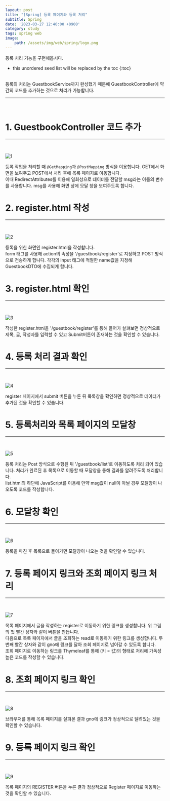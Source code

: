 ```yaml
---
layout: post
title: "[Spring] 등록 페이지와 등록 처리"
subtitle: Spring
date: '2023-03-27 12:40:00 +0900'
category: study
tags: spring web
image:
    path: /assets/img/web/spring/logo.png
---
```


등록 처리 기능을 구현해봅시다.

<!--more-->

* this unordered seed list will be replaced by the toc
{:toc}
<br>
등록의 처리는 GuestbookService까지 완성했기 때문에 GuestbookController에 약간의 코드를 추가하는 것으로 처리가 가능합니다.

---
<br>

# 1. GuestbookController 코드 추가
---
<br>

![1](/assets/img/web/spring/2023-03-27-[Spring]_등록_페이지와_등록_처리/1.png)
<br>

등록 작업을 처리할 때 `@GetMapping`과 `@PostMapping` 방식을 이용합니다. GET에서 화면을 보여주고 POST에서 처리 후에 목록 페이지로 이동합니다.<br>
이때 RedirectAttributes를 이용해 일회성으로 데이터를 전달할 msg라는 이름의 변수를 사용합니다. msg를 사용해 화면 상에 모달 창을 보여주도록 합니다.

# 2. register.html 작성
---
<br>

![2](/assets/img/web/spring/2023-03-27-[Spring]_등록_페이지와_등록_처리/2.png)
<br>

등록을 위한 화면인 register.html을 작성합니다.<br>
form 태그를 사용해 action의 속성을 '/guestbook/register'로 지정하고 POST 방식으로 전송하게 합니다. 각각의 input 태그에 적절한 name값을 지정해 GuestbookDTO에 수집되게 합니다.<br>

# 3. register.html 확인
---
<br>

![3](/assets/img/web/spring/2023-03-27-[Spring]_등록_페이지와_등록_처리/3.png)
<br>

작성한 register.html을 '/guestbook/register'를 통해 들어가 살펴보면 정상적으로 제목, 글, 작성자를 입력할 수 있고 Submit버튼이 존재하는 것을 확인할 수 있습니다.<br>


# 4. 등록 처리 결과 확인
---
<br>

![4](/assets/img/web/spring/2023-03-27-[Spring]_등록_페이지와_등록_처리/4.png)
<br>

register 페이지에서 submit 버튼을 누른 뒤 목록창을 확인하면 정상적으로 데이터가 추가된 것을 확인할 수 있습니다.<br>

# 5. 등록처리와 목록 페이지의 모달창
---
<br>

![5](/assets/img/web/spring/2023-03-27-[Spring]_등록_페이지와_등록_처리/5.png)
<br>

등록 처리는 Post 방식으로 수행된 뒤 '/guestbook/list'로 이동하도록 처리 되어 있습니다. 처리가 완료된 후 목록으로 이동할 때 모달창을 통해 결과를 알려주도록 처리합니다.<br>
list.html의 하단에 JavaScript를 이용해 만약 msg값이 null이 아닐 경우 모달창이 나오도록 코드를 작성합니다.<br>

# 6. 모달창 확인
---
<br>

![6](/assets/img/web/spring/2023-03-27-[Spring]_등록_페이지와_등록_처리/6.png)
<br>

등록을 마친 후 목록으로 돌아가면 모달창이 나오는 것을 확인할 수 있습니다.

# 7. 등록 페이지 링크와 조회 페이지 링크 처리
---
<br>

![7](/assets/img/web/spring/2023-03-27-[Spring]_등록_페이지와_등록_처리/7.png)
<br>

목록 페이지에서 글을 작성하는 register로 이동하기 위한 링크를 생성합니다. 위 그림의 첫 빨간 상자와 같이 버튼을 만듭니다.<br>
다음으로 목록 페이지에서 글을 조회하는 read로 이동하기 위한 링크를 생성합니다. 두 번째 빨간 상자와 같이 gno에 링크를 달아 조회 페이지로 넘어갈 수 있도록 합니다.<br>
조회 페이지로 이동하는 링크를 Thymeleaf를 통해 (키 = 값)의 형태로 처리해 가독성 높은 코드를 작성할 수 있습니다.

# 8. 조회 페이지 링크 확인
---
<br>

![8](/assets/img/web/spring/2023-03-27-[Spring]_등록_페이지와_등록_처리/8.png)
<br>

브라우저를 통해 목록 페이지를 살펴본 결과 gno에 링크가 정상적으로 달려있는 것을 확인할 수 있습니다.

# 9. 등록 페이지 링크 확인
---
<br>

![9](/assets/img/web/spring/2023-03-27-[Spring]_등록_페이지와_등록_처리/9.png)
<br>

목록 페이지의 REGISTER 버튼을 누른 결과 정상적으로 Register 페이지로 이동하는 것을 확인할 수 있습니다.

